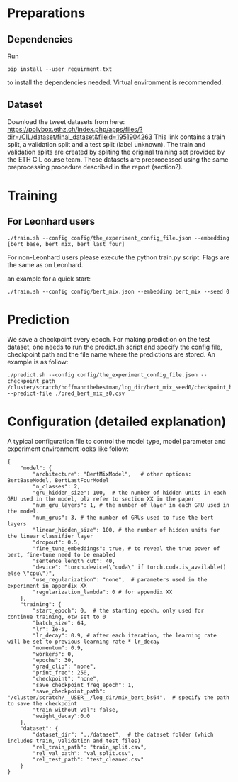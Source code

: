 # Preparations

## Dependencies 
Run 
```
pip install --user requirment.txt
```
to install the dependencies needed. Virtual environment is recommended.

## Dataset
Download the tweet datasets from here:
https://polybox.ethz.ch/index.php/apps/files/?dir=/CIL/dataset/final_dataset&fileid=1951904263
This link contains a train split, a validation split and a test split (label unknown). The train and validation splits are created by spliting the original training set provided by the ETH CIL course team.
These datasets are preprocessed using the same preprocessing procedure described in the report (section?).

# Training
## For Leonhard users
```
./train.sh --config config/the_experiment_config_file.json --embedding [bert_base, bert_mix, bert_last_four] 
```

For non-Leonhard users please execute the python train.py script. Flags are the same as on Leonhard.


an example for a quick start:
```
./train.sh --config config/bert_mix.json --embedding bert_mix --seed 0
```

# Prediction
We save a checkpoint every epoch. For making prediction on the test dataset, one needs to run the 
predict.sh script and specify the config file, checkpoint path and the file name where the predictions are stored. An example is as follow:
```
./predict.sh --config config/the_experiment_config_file.json --checkpoint_path /cluster/scratch/hoffmannthebestman/log_dir/bert_mix_seed0/checkpoint_han_2.tar --predict-file ./pred_bert_mix_s0.csv
```

# Configuration (detailed explanation)
A typical configuration file to control the model type, model parameter and experiment environment looks like follow:
```
{
    "model": {
        "architecture": "BertMixModel",   # other options: BertBaseModel, BertLastFourModel
        "n_classes": 2,
        "gru_hidden_size": 100,  # the number of hidden units in each GRU used in the model, plz refer to section XX in the paper
        "num_gru_layers": 1, # the number of layer in each GRU used in the model.
        "num_grus": 3, # the number of GRUs used to fuse the bert layers
        "linear_hidden_size": 100, # the number of hidden units for the linear classifier layer 
        "dropout": 0.5, 
        "fine_tune_embeddings": true, # to reveal the true power of bert, fine-tune need to be enabled
        "sentence_length_cut": 40, 
        "device": "torch.device(\"cuda\" if torch.cuda.is_available() else \"cpu\")",  
        "use_regularization": "none",  # parameters used in the experiment in appendix XX
        "regularization_lambda": 0 # for appendix XX
    },
    "training": {
        "start_epoch": 0,  # the starting epoch, only used for continue training, otw set to 0
        "batch_size": 64,  
        "lr": 1e-5,
        "lr_decay": 0.9, # after each iteration, the learning rate will be set to previous learning rate * lr_decay
        "momentum": 0.9,
        "workers": 0, 
        "epochs": 30,
        "grad_clip": "none",
        "print_freq": 250,
        "checkpoint": "none",
        "save_checkpoint_freq_epoch": 1,  
        "save_checkpoint_path": "/cluster/scratch/__USER__/log_dir/mix_bert_bs64",  # specify the path to save the checkpoint
        "train_without_val": false,
        "weight_decay":0.0
    },
    "dataset": {
        "dataset_dir": "../dataset",  # the dataset folder (which includes train, validation and test files)
        "rel_train_path": "train_split.csv",
        "rel_val_path": "val_split.csv",
        "rel_test_path": "test_cleaned.csv"
    }
}

```




